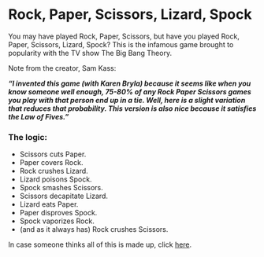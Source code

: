 # Rock, Paper, Scissors, Lizard, Spock
You may have played Rock, Paper, Scissors, but have you played Rock, Paper, Scissors, Lizard, Spock? This is the infamous game brought to popularity with the TV show The Big Bang Theory.


Note from the creator, Sam Kass:

**_“I invented this game (with Karen Bryla) because it seems like when you know someone well enough, 75-80% of any Rock Paper Scissors games you play with that person end up in a tie. Well, here is a slight variation that reduces that probability. This version is also nice because it satisfies the Law of Fives.”_**

### The logic:
* Scissors cuts Paper.
* Paper covers Rock.
* Rock crushes Lizard.
* Lizard poisons Spock.
* Spock smashes Scissors.
* Scissors decapitate Lizard.
* Lizard eats Paper.
* Paper disproves Spock.
* Spock vaporizes Rock.
* (and as it always has) Rock crushes Scissors.

In case someone thinks all of this is made up, click [here](https://www.youtube.com/watch?v=iSHPVCBsnLw&feature=youtu.be).
